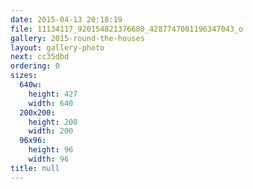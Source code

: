 ```yaml
---
date: 2015-04-13 20:18:19
file: 11134117_920154821376680_4287747001196347043_o
gallery: 2015-round-the-houses
layout: gallery-photo
next: cc35dbd
ordering: 0
sizes:
  640w:
    height: 427
    width: 640
  200x200:
    height: 200
    width: 200
  96x96:
    height: 96
    width: 96
title: null
---
```

